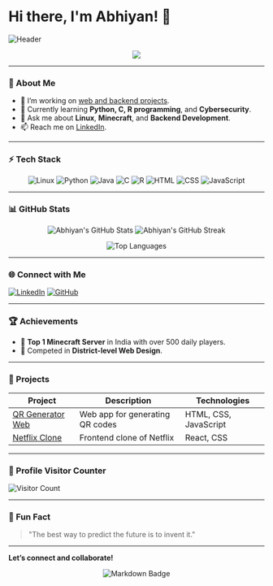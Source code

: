 # Hi there, I'm Abhiyan! 👋

![Header](https://user-images.githubusercontent.com/abhiyanpa/banner.gif) <!-- Replace with your own header image -->

<p align="center">
  <img src="https://readme-typing-svg.herokuapp.com?color=%2336BCF7&lines=Aspiring+Cybersecurity+Specialist;Minecraft+Server+Manager;Web+Designer;Backend+Developer;Tech+Enthusiast" />
</p>

---

### 🌟 About Me
- 🔭 I’m working on [web and backend projects](https://github.com/abhiyanpa).
- 🌱 Currently learning **Python, C, R programming**, and **Cybersecurity**.
- 💬 Ask me about **Linux**, **Minecraft**, and **Backend Development**.
- 📫 Reach me on [LinkedIn](https://linkedin.com/in/abhiyanpa).

---

### ⚡ Tech Stack
<p align="center">
  <img src="https://img.shields.io/badge/Linux-%23FCC624.svg?style=for-the-badge&logo=linux&logoColor=black" alt="Linux"/>
  <img src="https://img.shields.io/badge/Python-%233776AB.svg?style=for-the-badge&logo=python&logoColor=white" alt="Python"/>
  <img src="https://img.shields.io/badge/Java-%23ED8B00.svg?style=for-the-badge&logo=java&logoColor=white" alt="Java"/>
  <img src="https://img.shields.io/badge/C-%23A8B9CC.svg?style=for-the-badge&logo=c&logoColor=black" alt="C"/>
  <img src="https://img.shields.io/badge/R-%23175FAA.svg?style=for-the-badge&logo=r&logoColor=white" alt="R"/>
  <img src="https://img.shields.io/badge/HTML-%23E34F26.svg?style=for-the-badge&logo=html5&logoColor=white" alt="HTML"/>
  <img src="https://img.shields.io/badge/CSS-%231572B6.svg?style=for-the-badge&logo=css3&logoColor=white" alt="CSS"/>
  <img src="https://img.shields.io/badge/JavaScript-%23F7DF1E.svg?style=for-the-badge&logo=javascript&logoColor=black" alt="JavaScript"/>
</p>

---

### 📊 GitHub Stats

<p align="center">
  <img src="https://github-readme-stats.vercel.app/api?username=abhiyanpa&show_icons=true&theme=radical" alt="Abhiyan's GitHub Stats" />
  <img src="https://streak-stats.demolab.com?user=abhiyanpa&theme=radical&hide_border=true" alt="Abhiyan's GitHub Streak" />
</p>

<p align="center">
  <img src="https://github-readme-stats.vercel.app/api/top-langs/?username=abhiyanpa&layout=compact&theme=radical" alt="Top Languages" />
</p>

---

### 🌐 Connect with Me

[![LinkedIn](https://img.shields.io/badge/LinkedIn-%230A66C2.svg?style=for-the-badge&logo=linkedin&logoColor=white)](https://linkedin.com/in/your-linkedin-profile)
[![GitHub](https://img.shields.io/badge/GitHub-%23121011.svg?style=for-the-badge&logo=github&logoColor=white)](https://github.com/abhiyanpa)

---

### 🏆 Achievements
- 🎉 **Top 1 Minecraft Server** in India with over 500 daily players.
- 🥇 Competed in **District-level Web Design**.

---

### 💼 Projects

| Project | Description | Technologies |
| --- | --- | --- |
| [QR Generator Web](https://github.com/abhiyanpa/qr-gen-web) | Web app for generating QR codes | HTML, CSS, JavaScript |
| [Netflix Clone](https://github.com/abhiyanpa/Netflix-Clone) | Frontend clone of Netflix | React, CSS |

---

### 🏅 Profile Visitor Counter
![Visitor Count](https://komarev.com/ghpvc/?username=abhiyanpa&label=Profile%20views&color=0e75b6&style=flat)

---

### 💬 Fun Fact
> "The best way to predict the future is to invent it."

<!--
Feel free to add or remove sections as needed.
Replace the links with the actual URLs for images or repositories.
-->

---

**Let’s connect and collaborate!**

<p align="center">
  <img src="https://img.shields.io/badge/Made%20with-Markdown-blueviolet?style=for-the-badge" alt="Markdown Badge"/>
</p>
